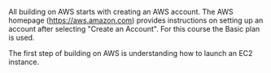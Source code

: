 All building on AWS starts with creating an AWS account. The AWS homepage (https://aws.amazon.com) provides instructions on setting up an account after selecting "Create an Account".
  For this course the Basic plan is used.

The first step of building on AWS is understanding how to launch an EC2 instance. 
